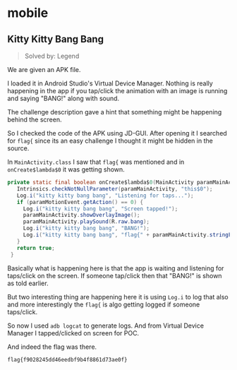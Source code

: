 # mobile

## Kitty Kitty Bang Bang
> Solved by: Legend

We are given an APK file.

I loaded it in Android Studio's Virtual Device Manager. Nothing is really happening in the app if you tap/click the animation with an image is running and saying "BANG!" along with sound.

The challenge description gave a hint that something might be happening behind the screen.

So I checked the code of the APK using JD-GUI. After opening it I searched for `flag{` since its an easy challenge I thought it might be hidden in the source.

In `MainActivity.class` I saw that `flag{` was mentioned and in `onCreate$lambda$0` it was getting shown.

```java
private static final boolean onCreate$lambda$0(MainActivity paramMainActivity, View paramView, MotionEvent paramMotionEvent) {
   Intrinsics.checkNotNullParameter(paramMainActivity, "this$0");
   Log.i("kitty kitty bang bang", "Listening for taps...");
   if (paramMotionEvent.getAction() == 0) {
     Log.i("kitty kitty bang bang", "Screen tapped!");
     paramMainActivity.showOverlayImage();
     paramMainActivity.playSound(R.raw.bang);
     Log.i("kitty kitty bang bang", "BANG!");
     Log.i("kitty kitty bang bang", "flag{" + paramMainActivity.stringFromJNI() + '}');
   } 
   return true;
 }
```

Basically what is happening here is that the app is waiting and listening for taps/click on the screen. If someone tap/click then that "BANG!" is shown as told earlier.

But two interesting thing are happening here it is using `Log.i` to log that also and more interestingly the `flag{` is algo getting logged if someone taps/click.

So now I used `adb logcat` to generate logs. And from Virtual Device Manager I tapped/clicked on screen for POC.

And indeed the flag was there.

```
flag{f9028245dd46eedbf9b4f8861d73ae0f}
```

